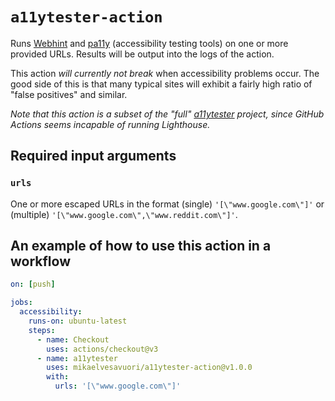# `a11ytester-action`

Runs [Webhint](https://webhint.io) and [pa11y](https://pa11y.org) (accessibility testing tools) on one or more provided URLs. Results will be output into the logs of the action.

This action _will currently not break_ when accessibility problems occur. The good side of this is that many typical sites will exhibit a fairly high ratio of "false positives" and similar.

_Note that this action is a subset of the "full" [a11ytester](https://github.com/mikaelvesavuori/a11ytester) project, since GitHub Actions seems incapable of running Lighthouse._

## Required input arguments

### `urls`

One or more escaped URLs in the format (single) `'[\"www.google.com\"]'` or (multiple) `'[\"www.google.com\",\"www.reddit.com\"]'`.

## An example of how to use this action in a workflow

```yml
on: [push]

jobs:
  accessibility:
    runs-on: ubuntu-latest
    steps:
      - name: Checkout
        uses: actions/checkout@v3
      - name: a11ytester
        uses: mikaelvesavuori/a11ytester-action@v1.0.0
        with:
          urls: '[\"www.google.com\"]'
```
